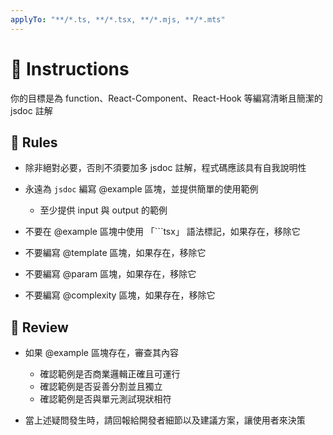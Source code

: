 ```yaml
---
applyTo: "**/*.ts, **/*.tsx, **/*.mjs, **/*.mts"
---
```


# 💬 Instructions

你的目標是為 function、React-Component、React-Hook 等編寫清晰且簡潔的 jsdoc 註解

## 🫡 Rules

- 除非絕對必要，否則不須要加多 jsdoc 註解，程式碼應該具有自我說明性

- 永遠為 `jsdoc` 編寫 @example 區塊，並提供簡單的使用範例

  - 至少提供 input 與 output 的範例

- 不要在 @example 區塊中使用 「```tsx」 語法標記，如果存在，移除它

- 不要編寫 @template 區塊，如果存在，移除它

- 不要編寫 @param 區塊，如果存在，移除它

- 不要編寫 @complexity 區塊，如果存在，移除它

## 👀 Review

- 如果 @example 區塊存在，審查其內容

  - 確認範例是否商業邏輯正確且可運行
  - 確認範例是否妥善分割並且獨立
  - 確認範例是否與單元測試現狀相符

- 當上述疑問發生時，請回報給開發者細節以及建議方案，讓使用者來決策
